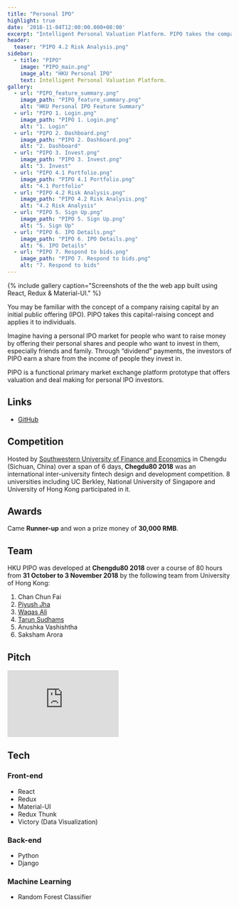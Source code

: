 ```yaml
---
title: "Personal IPO"
highlight: true
date: '2018-11-04T12:00:00.000+08:00'
excerpt: "Intelligent Personal Valuation Platform. PIPO takes the company capital-raising concept and applies it to individuals."
header:
  teaser: "PIPO 4.2 Risk Analysis.png"
sidebar:
  - title: "PIPO"
    image: "PIPO_main.png"
    image_alt: "HKU Personal IPO"
    text: Intelligent Personal Valuation Platform.
gallery:
  - url: "PIPO_feature_summary.png"
    image_path: "PIPO_feature_summary.png"
    alt: "HKU Personal IPO Feature Summary"
  - url: "PIPO 1. Login.png"
    image_path: "PIPO 1. Login.png"
    alt: "1. Login"
  - url: "PIPO 2. Dashboard.png"
    image_path: "PIPO 2. Dashboard.png"
    alt: "2. Dashboard"
  - url: "PIPO 3. Invest.png"
    image_path: "PIPO 3. Invest.png"
    alt: "3. Invest"
  - url: "PIPO 4.1 Portfolio.png"
    image_path: "PIPO 4.1 Portfolio.png"
    alt: "4.1 Portfolio"
  - url: "PIPO 4.2 Risk Analysis.png"
    image_path: "PIPO 4.2 Risk Analysis.png"
    alt: "4.2 Risk Analysis"
  - url: "PIPO 5. Sign Up.png"
    image_path: "PIPO 5. Sign Up.png"
    alt: "5. Sign Up"
  - url: "PIPO 6. IPO Details.png"
    image_path: "PIPO 6. IPO Details.png"
    alt: "6. IPO Details"
  - url: "PIPO 7. Respond to bids.png"
    image_path: "PIPO 7. Respond to bids.png"
    alt: "7. Respond to bids"
---
```


{% include gallery caption="Screenshots of the the web app built using React, Redux & Material-UI." %}

You may be familiar with the concept of a company raising capital by an initial public offering (IPO). PIPO takes this capital-raising concept and applies it to individuals.

Imagine having a personal IPO market for people who want to raise money by offering their personal shares and people who want to invest in them, especially friends and family. Through “dividend” payments, the investors of PIPO earn a share from the income of people they invest in.

PIPO is a functional primary market exchange platform prototype that offers valuation and deal making for personal IPO investors.

## Links

* [GitHub](https://github.com/WaqasAliAbbasi/Chengdu80-HKU)

## Competition

Hosted by [Southwestern University of Finance and Economics](https://e.swufe.edu.cn/) in Chengdu (Sichuan, China) over a span of 6 days, **Chegdu80 2018** was an international inter-university fintech design and development competition. 8 universities including UC Berkley, National University of Singapore and University of Hong Kong participated in it.

## Awards

Came **Runner-up** and won a prize money of **30,000 RMB**.

## Team

HKU PIPO was developed at **Chengdu80 2018** over a course of 80 hours from **31 October to 3 November 2018** by the following team from University of Hong Kong:

1.  Chan Chun Fai
2.  [Piyush Jha](https://www.linkedin.com/in/piyush-jha/)
3.  [Waqas Ali](https://waqasaliabbasi.com/)
4.  [Tarun Sudhams](https://www.linkedin.com/in/tarun-sudhams-560a6815a/)
5.  Anushka Vashishtha
6.  Saksham Arora

## Pitch

<embed src="https://drive.google.com/viewerng/
viewer?embedded=true&url=https://github.com/WaqasAliAbbasi/Chengdu80-HKU/raw/master/Chengdu%2080%20Final%20Pitch.pdf" width="250">

## Tech

### Front-end

* React
* Redux
* Material-UI
* Redux Thunk
* Victory (Data Visualization)

### Back-end

* Python
* Django

### Machine Learning

* Random Forest Classifier
